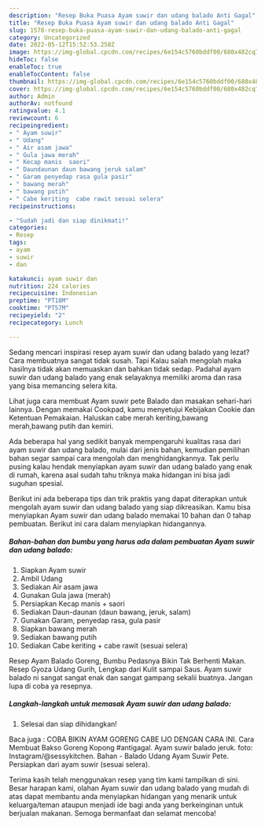 ```yaml
---
description: "Resep Buka Puasa Ayam suwir dan udang balado Anti Gagal"
title: "Resep Buka Puasa Ayam suwir dan udang balado Anti Gagal"
slug: 1578-resep-buka-puasa-ayam-suwir-dan-udang-balado-anti-gagal
category: Uncategorized
date: 2022-05-12T15:52:53.258Z
image: https://img-global.cpcdn.com/recipes/6e154c5760bddf00/680x482cq70/ayam-suwir-dan-udang-balado-foto-resep-utama.jpg
hideToc: false
enableToc: true
enableTocContent: false
thumbnail: https://img-global.cpcdn.com/recipes/6e154c5760bddf00/680x482cq70/ayam-suwir-dan-udang-balado-foto-resep-utama.jpg
cover: https://img-global.cpcdn.com/recipes/6e154c5760bddf00/680x482cq70/ayam-suwir-dan-udang-balado-foto-resep-utama.jpg
author: Admin
authorAv: notfound
ratingvalue: 4.1
reviewcount: 6
recipeingredient:
- " Ayam suwir"
- " Udang"
- " Air asam jawa"
- " Gula jawa merah"
- " Kecap manis  saori"
- " Daundaunan daun bawang jeruk salam"
- " Garam penyedap rasa gula pasir"
- " bawang merah"
- " bawang putih"
- " Cabe keriting  cabe rawit sesuai selera"
recipeinstructions:

- "Sudah jadi dan siap dinikmati!"
categories:
- Resep
tags:
- ayam
- suwir
- dan

katakunci: ayam suwir dan 
nutrition: 224 calories
recipecuisine: Indonesian
preptime: "PT18M"
cooktime: "PT57M"
recipeyield: "2"
recipecategory: Lunch

---
```



Sedang mencari inspirasi resep ayam suwir dan udang balado yang lezat? Cara membuatnya sangat tidak susah. Tapi Kalau salah mengolah maka hasilnya tidak akan memuaskan dan bahkan tidak sedap. Padahal ayam suwir dan udang balado yang enak selayaknya memiliki aroma dan rasa yang bisa memancing selera kita.


Lihat juga cara membuat Ayam suwir pete Balado dan masakan sehari-hari lainnya. Dengan memakai Cookpad, kamu menyetujui Kebijakan Cookie dan Ketentuan Pemakaian. Haluskan cabe merah keriting,bawang merah,bawang putih dan kemiri.

Ada beberapa hal yang sedikit banyak mempengaruhi kualitas rasa dari ayam suwir dan udang balado, mulai dari jenis bahan, kemudian pemilihan bahan segar sampai cara mengolah dan menghidangkannya. Tak perlu pusing kalau hendak menyiapkan ayam suwir dan udang balado yang enak di rumah, karena asal sudah tahu triknya maka hidangan ini bisa jadi suguhan spesial.


Berikut ini ada beberapa tips dan trik praktis yang dapat diterapkan untuk mengolah ayam suwir dan udang balado yang siap dikreasikan. Kamu bisa menyiapkan Ayam suwir dan udang balado memakai 10 bahan dan 0 tahap pembuatan. Berikut ini cara dalam menyiapkan hidangannya.

<!--inarticleads1-->

##### Bahan-bahan dan bumbu yang harus ada dalam pembuatan Ayam suwir dan udang balado:

1. Siapkan  Ayam suwir
1. Ambil  Udang
1. Sediakan  Air asam jawa
1. Gunakan  Gula jawa (merah)
1. Persiapkan  Kecap manis + saori
1. Sediakan  Daun-daunan (daun bawang, jeruk, salam)
1. Gunakan  Garam, penyedap rasa, gula pasir
1. Siapkan  bawang merah
1. Sediakan  bawang putih
1. Sediakan  Cabe keriting + cabe rawit (sesuai selera)


Resep Ayam Balado Goreng, Bumbu Pedasnya Bikin Tak Berhenti Makan. Resep Gyoza Udang Gurih, Lengkap dari Kulit sampai Saus. Ayam suwir balado ni sangat sangat enak dan sangat gampang sekalii buatnya. Jangan lupa di coba ya resepnya. 

<!--inarticleads2-->

##### Langkah-langkah untuk memasak Ayam suwir dan udang balado:


1. Selesai dan siap dihidangkan!

Baca juga : COBA BIKIN AYAM GORENG CABE IJO DENGAN CARA INI. Cara Membuat Bakso Goreng Kopong #antigagal. Ayam suwir balado jeruk. foto: Instagram/@sessykitchen. Bahan - Balado Udang Ayam Suwir Pete. Persiapkan dari ayam suwir (sesuai selera). 

Terima kasih telah menggunakan resep yang tim kami tampilkan di sini. Besar harapan kami, olahan Ayam suwir dan udang balado yang mudah di atas dapat membantu anda menyiapkan hidangan yang menarik untuk keluarga/teman ataupun menjadi ide bagi anda yang berkeinginan untuk berjualan makanan. Semoga bermanfaat dan selamat mencoba!
